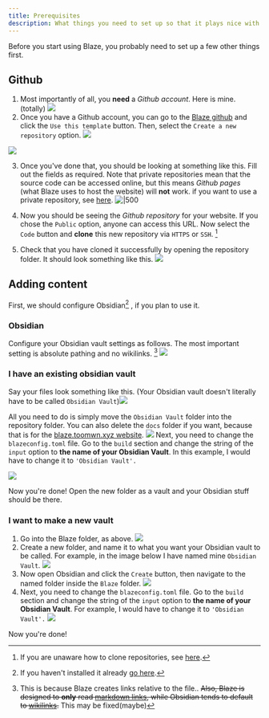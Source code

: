 ```yaml
---
title: Prerequisites
description: What things you need to set up so that it plays nice with Blaze.
---
```


Before you start using Blaze, you probably need to set up a few other things first.

## Github
1. Most importantly of all, you **need** a *Github account*. Here is mine. (totally)
![](../assets/githublanding.png)
2. Once you have a Github account, you can go to the [Blaze github](https://github.com/EddieTheEd/Blaze) and click the `Use this template` button. Then, select the `Create a new repository` option.
![](../assets/usethistemplate.png)

![](../assets/newrepo.png)


3. Once you've done that, you should be looking at something like this. Fill out the fields as required. Note that private repositories mean that the source code can be accessed online, but this means *Github pages* (what Blaze uses to host the website) will **not** work. if you want to use a private repository, see [here](privaterepo.md).
![|500](../assets/createnewrepo.png)

4. Now you should be seeing the *Github repository* for your website. If you chose the `Public` option, anyone can access this URL. Now select the `Code` button and **clone** this new repository via `HTTPS` or `SSH`. [^1]

5. Check that you have cloned it successfully by opening the repository folder. It should look something like this.
![](../assets/foldering2-2.png)

## Adding content
First, we should configure Obsidian[^2] , if you plan to use it.
### Obsidian
Configure your Obsidian vault settings as follows. The most important setting is absolute pathing and no wikilinks. [^3]
![](../assets/obbysettings.png)

### I have an existing obsidian vault
Say your files look something like this. (Your Obsidian vault doesn't literally have to be called `Obsidian Vault`)![](../assets/foldering2-1.png)

All you need to do is simply move the `Obsidian Vault` folder into the repository folder. You can also delete the `docs` folder if you want, because that is for the [blaze.toomwn.xyz website](https://blaze.toomwn.xyz/).
![](../assets/fldering.png)
Next, you need to change the `blazeconfig.toml` file.
Go to the `build` section and change the string of the `input` option to **the name of your Obsidian Vault**. In this example, I would have to change it to `'Obsidian Vault'.`

![](../assets/rename%20input.png)

Now you're done! Open the new folder as a vault and your Obsidian stuff should be there.
### I want to make a new vault
1. Go into the Blaze folder, as above.
![](../assets/foldering2-2.png)
2. Create a new folder, and name it to what you want your Obsidian vault to be called. For example, in the image below I have named mine `Obsidian Vault`.
![](../assets/fldering.png)
3. Now open Obsidian and click the `Create` button, then navigate to the named folder inside the `Blaze` folder.
![](../assets/obsidian%20create.png)
4. Next, you need to change the `blazeconfig.toml` file. Go to the `build` section and change the string of the `input` option to **the name of your Obsidian Vault**. For example, I would have to change it to `'Obsidian Vault'.`
![](../assets/rename%20input.png)

Now you're done!

[^1]: If you are unaware how to clone repositories, see [here](https://docs.github.com/en/repositories/creating-and-managing-repositories/cloning-a-repository).
[^2]: If you haven't installed it already [go here](https://obsidian.md/).
[^3]: This is because Blaze creates links relative to the file.. ~~Also, Blaze is designed to **only** read [markdown links](https://www.markdownguide.org/basic-syntax/), while Obsidian tends to default to [wikilinks](https://en.wikipedia.org/wiki/Help:Link).~~ This may be fixed(maybe)
